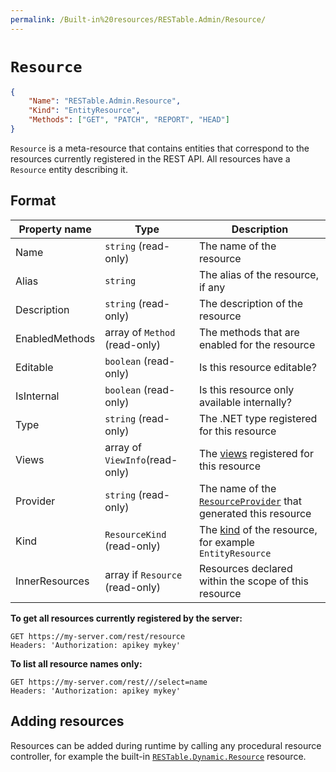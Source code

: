 ```yaml
---
permalink: /Built-in%20resources/RESTable.Admin/Resource/
---
```


# `Resource`

```json
{
    "Name": "RESTable.Admin.Resource",
    "Kind": "EntityResource",
    "Methods": ["GET", "PATCH", "REPORT", "HEAD"]
}
```

`Resource` is a meta-resource that contains entities that correspond to the resources currently registered in the REST API. All resources have a `Resource` entity describing it.

## Format

Property name  | Type                            | Description
-------------- | ------------------------------- | -------------------------------------------------------------------------------------------------------------------------------------------------
Name           | `string` (read-only)            | The name of the resource
Alias          | `string`                        | The alias of the resource, if any
Description    | `string` (read-only)            | The description of the resource
EnabledMethods | array of `Method` (read-only)   | The methods that are enabled for the resource
Editable       | `boolean` (read-only)           | Is this resource editable?
IsInternal     | `boolean` (read-only)           | Is this resource only available internally?
Type           | `string` (read-only)            | The .NET type registered for this resource
Views          | array of `ViewInfo`(read-only)  | The [views](../../../Consuming%20a%20RESTable%20API/URI/Resource#views) registered for this resource
Provider       | `string` (read-only)            | The name of the [`ResourceProvider`](../../../Developing%20a%20RESTable%20API/entity%20resources/Resource%20providers) that generated this resource
Kind           | `ResourceKind` (read-only)      | The [kind](../../Developing%20a%20RESTable%20API/Registering%20resources) of the resource, for example `EntityResource`
InnerResources | array if `Resource` (read-only) | Resources declared within the scope of this resource

**To get all resources currently registered by the server:**

```
GET https://my-server.com/rest/resource
Headers: 'Authorization: apikey mykey'
```

**To list all resource names only:**

```
GET https://my-server.com/rest///select=name
Headers: 'Authorization: apikey mykey'
```

## Adding resources

Resources can be added during runtime by calling any procedural resource controller, for example the built-in [`RESTable.Dynamic.Resource`](../../RESTable.Dynamic) resource.
